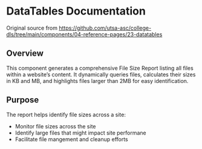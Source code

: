 # DataTables Documentation
Original source from  https://github.com/utsa-asc/college-dls/tree/main/components/04-reference-pages/23-datatables

## Overview
This component generates a comprehensive File Size Report listing all files within a website’s content. It dynamically queries files, calculates their sizes in KB and MB, and highlights files larger than 2MB for easy identification.

## Purpose
The report helps identify file sizes across a site:
- Monitor file sizes across the site
- Identify large files that might impact site performane
- Facilitate file mangement and cleanup efforts